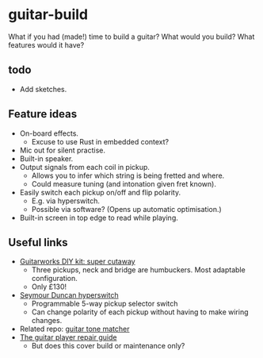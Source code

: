 # guitar-build

What if you had (made!) time to build a guitar? What would you build? What features would it have?

## todo

* Add sketches.

## Feature ideas

* On-board effects.
    * Excuse to use Rust in embedded context?
* Mic out for silent practise.
* Built-in speaker.
* Output signals from each coil in pickup.
    * Allows you to infer which string is being fretted and where.
    * Could measure tuning (and intonation given fret known).
* Easily switch each pickup on/off and flip polarity.
    * E.g. via hyperswitch.
    * Possible via software? (Opens up automatic optimisation.)
* Built-in screen in top edge to read while playing.

## Useful links

* [Guitarworks DIY kit: super cutaway](https://www.gear4music.com/Guitar-and-Bass/Guitarworks-Super-Cutaway-DIY-Electric-Guitar-Kit/3RRX?origin=product-ads&gclid=Cj0KCQjw7PCjBhDwARIsANo7Cgmt9din8s74JFpZgT2-DqXLuWGwwssm_5_JIc9rF-xeH-4O4JWlMfYaAmPvEALw_wcB)
    * Three pickups, neck and bridge are humbuckers. Most adaptable configuration.
    * Only £130!
* [Seymour Duncan hyperswitch](https://www.gear4music.com/Guitar-and-Bass/Seymour-Duncan-HyperSwitch-5-Way-Programmable-Selector-Switch/5GI3)
    * Programmable 5-way pickup selector switch
    * Can change polarity of each pickup without having to make wiring changes.
* Related repo: [guitar tone matcher](https://github.com/MikeCullimore/guitar-tone-matcher)
* [The guitar player repair guide](https://www.musicroom.com/the-guitar-player-repair-guide-3rd-revised-ed-guitar-hl00331793)
    * But does this cover build or maintenance only?
